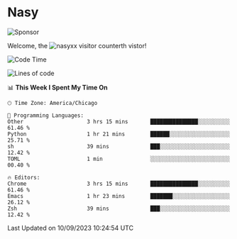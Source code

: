 # Nasy

<!--
<p align="center">
<img height="200" src="https://github-readme-stats.vercel.app/api?username=nasyxx&count_private=true&show_icons=true&theme=dracula&include_all_commits=true"/>
<img height="200" src="https://github-readme-stats.vercel.app/api/top-langs/?username=nasyxx&theme=dracula&hide=html,jupyter+notebook&count_private=true&show_icons=true"/>
</p>

  
----------------
-->

![Sponsor](https://img.shields.io/static/v1.svg?label=Sponsor&message=%E2%9D%A4&logo=GitHub&style=flat&color=pink)
 
Welcome, the ![nasyxx visitor counter](https://count.getloli.com/get/@nasyxx?theme=rule34)th vistor!
 
<!--START_SECTION:waka-->
![Code Time](http://img.shields.io/badge/Code%20Time-3%2C678%20hrs%2022%20mins-blue)

![Lines of code](https://img.shields.io/badge/From%20Hello%20World%20I%27ve%20Written-6.3%20million%20lines%20of%20code-blue)

📊 **This Week I Spent My Time On** 

```text
🕑︎ Time Zone: America/Chicago

💬 Programming Languages: 
Other                    3 hrs 15 mins       ███████████████░░░░░░░░░░   61.46 % 
Python                   1 hr 21 mins        ██████░░░░░░░░░░░░░░░░░░░   25.71 % 
sh                       39 mins             ███░░░░░░░░░░░░░░░░░░░░░░   12.42 % 
TOML                     1 min               ░░░░░░░░░░░░░░░░░░░░░░░░░   00.40 % 

🔥 Editors: 
Chrome                   3 hrs 15 mins       ███████████████░░░░░░░░░░   61.46 % 
Emacs                    1 hr 23 mins        ███████░░░░░░░░░░░░░░░░░░   26.12 % 
Zsh                      39 mins             ███░░░░░░░░░░░░░░░░░░░░░░   12.42 % 
```


 Last Updated on 10/09/2023 10:24:54 UTC
<!--END_SECTION:waka-->

<!-- ![visitors](https://visitor-badge.laobi.icu/badge?page_id=nasyxx.nasyxx) -->
